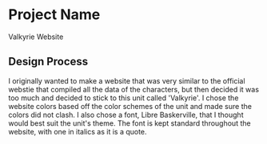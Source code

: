# Project Name
Valkyrie Website
## Design Process
I originally wanted to make a website that was very similar to the official webstie that compiled all the data of the characters, but then decided it was too much and decided to stick to this unit called 'Valkyrie'. I chose the website colors based off the color schemes of the unit and made sure the colors did not clash. I also chose a font, Libre Baskerville, that I thought would best suit the unit's theme. The font is kept standard throughout the website, with one in italics as it is a quote.
